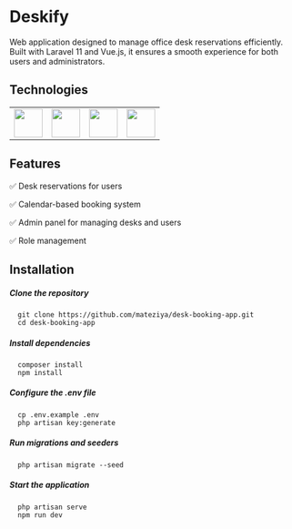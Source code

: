 # Deskify
Web application designed to manage office desk reservations efficiently. Built with Laravel 11 and Vue.js, it ensures a smooth experience for both users and administrators.

## Technologies
<table>
    <tr>
        <td>
            <img src="https://static-00.iconduck.com/assets.00/laravel-icon-497x512-uwybstke.png" width="50" style="vertical-align: middle;">
        </td>
        <td>
            <img src="https://upload.wikimedia.org/wikipedia/commons/thumb/9/95/Vue.js_Logo_2.svg/2367px-Vue.js_Logo_2.svg.png" width="50" style="vertical-align: middle;">
        </td>
        <td>
            <img src="https://raw.githubusercontent.com/innocenzi/awesome-inertiajs/main/assets/logo.svg" width="50" style="vertical-align: middle;">
        </td>
        <td>
            <img src="https://upload.wikimedia.org/wikipedia/commons/thumb/d/d5/Tailwind_CSS_Logo.svg/2560px-Tailwind_CSS_Logo.svg.png" width="50" style="vertical-align: middle;">
        </td>
    </tr>
</table> 


## Features
<p>✅ Desk reservations for users</p>
<p>✅ Calendar-based booking system</p>
<p>✅ Admin panel for managing desks and users</p>
<p>✅ Role management</p>

## Installation
##### Clone the repository
```
  git clone https://github.com/mateziya/desk-booking-app.git
  cd desk-booking-app
```
##### Install dependencies
```
  composer install
  npm install 
```
##### Configure the .env file
```
  cp .env.example .env
  php artisan key:generate
```
##### Run migrations and seeders
```
  php artisan migrate --seed
```
##### Start the application
```
  php artisan serve
  npm run dev
```
